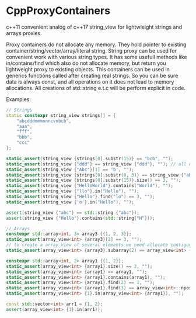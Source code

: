 # CppProxyContainers
 c++11 convenient analog of c++17 string_view for lightwieight strings and arrays proxies.

Proxy containers do not allocate any memory. They hold pointer to existing container/string/vector/array/literal string.
String proxy can be used for convenient work with various string types.
It has some usefull methods like in/contains/find which also do not allocate memory, but return you lightweight proxy to existing objects.
This containers can be used in generics functions called after creating real strings.
So you can be sure data is always const, and all operations on it does not lead to memory allocations.
All creations of std::string e.t.c will be perform explicit in code.

Examples:

```c++
// Strings
static constexpr string_view strings[] = {
    "abcdddmmmnnncvnbcb",
    "aaa",
    "fff",
    "bbb",
    "ccc"
};

static_assert(string_view {strings[0].substr(15)} == "bcb", "");
static_assert(string_view {"ddd"} == string_view {"ddd"}, ""); // all other operators have been defined
static_assert(string_view {"Abc"}[1] == 'b', "");
static_assert(string_view {strings[0].substr(0, 3)} == string_view {"abc"}, "");
static_assert(string_view {strings[0].substr(15)}.size() == 3, "");
static_assert(string_view {"HelloWorld"}.contains("World"), "");
static_assert(string_view {"llo"}.in("Hello"), "");
static_assert(string_view {"Hello"}.find("lo") == 3, "");
static_assert(string_view {'o'}.in("Hello"), "");

assert(string_view {"abc"} == std::string {"abc"});
assert(string_view {"Hello"}.contains(std::string{"H"}));

// Arrays
constexpr std::array<int, 3> array3 {{1, 2, 3}};
static_assert(array_view<int> {array3}[2] == 3, "");
// to create a array_view of several elements we need allocate contiguos chunk of memory, so impossible to implement
static_assert(array_view<int> {array3}.subarray(2) == array_view<int> {3}, "");

constexpr std::array<int, 2> array1 {{1, 2}};
static_assert(array_view<int> {array1}.size() == 2, "");
static_assert(array_view<int> {array1} == array1, "");
static_assert(array_view<int> {array1}.contains(array1), "");
static_assert(array_view<int> {array1}.find(2) == 1, "");
static_assert(array_view<int> {array1}.find(3) == array_view<int>::npos, "");
static_assert(array_view<int> {1}.in(array_view<int> {array1}), "");

const std::vector<int> arr1 = {1, 2};
assert(array_view<int> {1}.in(arr1));

```
